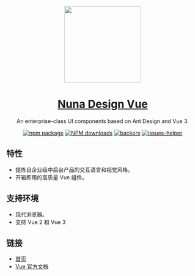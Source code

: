 <p align="center">
  <a href="https://mderp.gitee.io/nuna-design-vue/">
    <img width="200" src="https://files.catbox.moe/zw0vsa.png">
  </a>
</p>

<h1 align="center">
  <a href="https://mderp.gitee.io/nuna-design-vue/" target="_blank">Nuna Design Vue</a>
</h1>

<div align="center">

An enterprise-class UI components based on Ant Design and Vue 3.

[![npm package](https://img.shields.io/npm/v/ant-design-vue.svg?style=flat-square)](https://www.npmjs.org/package/ant-design-vue) [![NPM downloads](http://img.shields.io/npm/dm/ant-design-vue.svg?style=flat-square)](http://www.npmtrends.com/ant-design-vue) [![backers](https://opencollective.com/ant-design-vue/backers/badge.svg)](#backers) [![issues-helper](https://img.shields.io/badge/Issues%20Manage%20By-issues--helper-orange?style=flat-square)](https://github.com/actions-cool/issues-helper)

</div>

## 特性

-   提炼自企业级中后台产品的交互语言和视觉风格。
-   开箱即用的高质量 Vue 组件。

## 支持环境

-   现代浏览器。
-   支持 Vue 2 和 Vue 3

## 链接

-   [首页](https://mderp.gitee.io/nuna-design-vue/)
-   [Vue 官方文档](https://cn.vuejs.org/)

